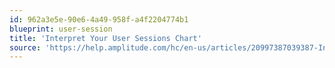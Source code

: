 ```yaml
---
id: 962a3e5e-90e6-4a49-958f-a4f2204774b1
blueprint: user-session
title: 'Interpret Your User Sessions Chart'
source: 'https://help.amplitude.com/hc/en-us/articles/20997387039387-Interpret-your-User-Sessions-chart'
---
```

